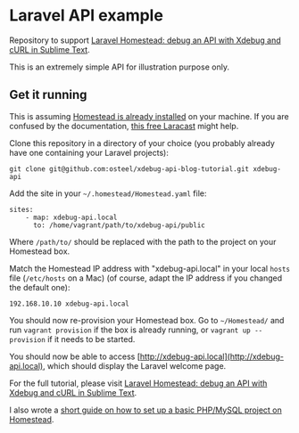 # Laravel API example

Repository to support [Laravel Homestead: debug an API with Xdebug and cURL in Sublime Text](http://blog.osteel.me/posts/2015/05/23/laravel-homestead-debug-an-api-with-xdebug-and-curl-in-sublime-text.html "Laravel Homestead: debug an API with Xdebug and cURL in Sublime Text").

This is an extremely simple API for illustration purpose only.

## Get it running

This is assuming [Homestead is already installed](http://laravel.com/docs/master/homestead "Laravel Homestead - Documentation") on your machine. If you are confused by the documentation, [this free Laracast](https://laracasts.com/series/laravel-5-fundamentals/episodes/2) might help.

Clone this repository in a directory of your choice (you probably already have one containing your Laravel projects):

    git clone git@github.com:osteel/xdebug-api-blog-tutorial.git xdebug-api
    
Add the site in your `~/.homestead/Homestead.yaml` file:

	sites:
    	- map: xdebug-api.local
      	  to: /home/vagrant/path/to/xdebug-api/public
      	  
Where `/path/to/` should be replaced with the path to the project on your Homestead box.
    
Match the Homestead IP address with "xdebug-api.local" in your local `hosts` file (`/etc/hosts` on a Mac) (of course, adapt the IP address if you changed the default one):

	192.168.10.10 xdebug-api.local

You should now re-provision your Homestead box. Go to `~/Homestead/` and run `vagrant provision` if the box is already running, or `vagrant up --provision` if it needs to be started.

You should now be able to access [http://xdebug-api.local](http://xdebug-api.local), which should display the Laravel welcome page.

For the full tutorial, please visit [Laravel Homestead: debug an API with Xdebug and cURL in Sublime Text](http://blog.osteel.me/posts/2015/05/23/laravel-homestead-debug-an-api-with-xdebug-and-curl-in-sublime-text.html "Laravel Homestead: debug an API with Xdebug and cURL in Sublime Text").

I also wrote a [short guide on how to set up a basic PHP/MySQL project on Homestead](/posts/2015/04/23/how-to-start-a-new-laravel5-project-with-homestead-quick-reference.html "How to start a new Laravel 5 project with Homestead - quick reference"). 